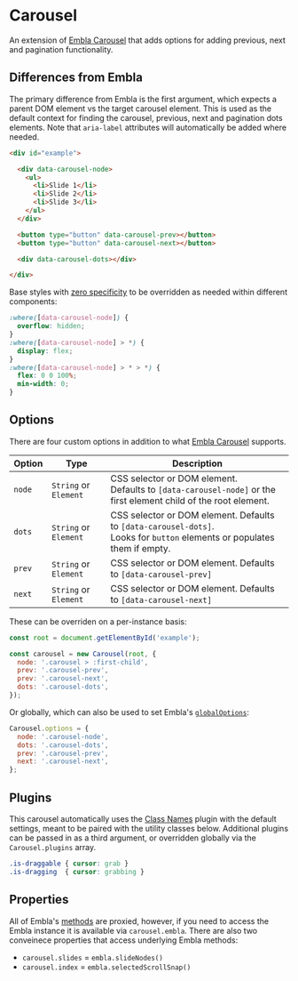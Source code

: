 # Carousel

An extension of [Embla Carousel](https://www.embla-carousel.com/) that adds options for adding previous, next and pagination functionality.

## Differences from Embla

The primary difference from Embla is the first argument, which expects a parent DOM element vs the target carousel element. This is used as the default context for finding the carousel, previous, next and pagination dots elements. Note that `aria-label` attributes will automatically be added where needed.

```html
<div id="example">

  <div data-carousel-node>
    <ul>
      <li>Slide 1</li>
      <li>Slide 2</li>
      <li>Slide 3</li>
    </ul>
  </div>

  <button type="button" data-carousel-prev></button>
  <button type="button" data-carousel-next></button>

  <div data-carousel-dots></div>

</div>
```

Base styles with [zero specificity](https://polypane.app/css-specificity-calculator/#selector=%3Awhere(%5Bdata-carousel-node%5D%20%3E%20*)) to be overridden as needed within different components:

```css
:where([data-carousel-node]) {
  overflow: hidden;
}
:where([data-carousel-node] > *) {
  display: flex;
}
:where([data-carousel-node] > * > *) {
  flex: 0 0 100%;
  min-width: 0;
}
```

## Options
There are four custom options in addition to what [Embla Carousel](https://www.embla-carousel.com/api/options/) supports.

| Option | Type                  | Description |
| ------ | --------------------- | ----------- |
| `node` | `String` or `Element` | CSS selector or DOM element.<br>Defaults to `[data-carousel-node]` or the first element child of the root element. |
| `dots` | `String` or `Element` | CSS selector or DOM element. Defaults to `[data-carousel-dots]`.<br>Looks for `button` elements or populates them if empty. |
| `prev` | `String` or `Element` | CSS selector or DOM element. Defaults to `[data-carousel-prev]` |
| `next` | `String` or `Element` | CSS selector or DOM element. Defaults to `[data-carousel-next]` |

These can be overriden on a per-instance basis:

```js
const root = document.getElementById('example');

const carousel = new Carousel(root, {
  node: '.carousel > :first-child',
  prev: '.carousel-prev',
  prev: '.carousel-next',
  dots: '.carousel-dots',
});
```
Or globally, which can also be used to set Embla's [`globalOptions`](https://www.embla-carousel.com/api/options/#global-options):

```js
Carousel.options = {
  node: '.carousel-node',
  dots: '.carousel-dots',
  prev: '.carousel-prev',
  next: '.carousel-next',
};
```

## Plugins

This carousel automatically uses the [Class Names](https://www.embla-carousel.com/plugins/class-names/) plugin with the default settings, meant to be paired with the utility classes below. Additional plugins can be passed in as a third argument, or overridden globally via the `Carousel.plugins` array.

```css
.is-draggable { cursor: grab }
.is-dragging  { cursor: grabbing }
```

## Properties

All of Embla's [methods](https://www.embla-carousel.com/api/methods/) are proxied, however, if you need to access the Embla instance it is available via `carousel.embla`. There are also two conveinece properties that access underlying Embla methods:

* `carousel.slides` = `embla.slideNodes()`
* `carousel.index` = `embla.selectedScrollSnap()`

